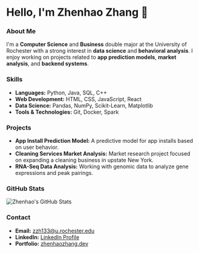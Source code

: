 # Hello, I'm Zhenhao Zhang 👋

### About Me
I'm a **Computer Science** and **Business** double major at the University of Rochester with a strong interest in **data science** and **behavioral analysis**. I enjoy working on projects related to **app prediction models**, **market analysis**, and **backend systems**.

### Skills
- **Languages:** Python, Java, SQL, C++
- **Web Development:** HTML, CSS, JavaScript, React
- **Data Science:** Pandas, NumPy, Scikit-Learn, Matplotlib
- **Tools & Technologies:** Git, Docker, Spark

### Projects
- **App Install Prediction Model:** A predictive model for app installs based on user behavior.
- **Cleaning Services Market Analysis:** Market research project focused on expanding a cleaning business in upstate New York.
- **RNA-Seq Data Analysis:** Working with genomic data to analyze gene expressions and peak pairings.

### GitHub Stats
![Zhenhao's GitHub Stats](https://github-readme-stats.vercel.app/api?username=your-username&show_icons=true&theme=radical)

### Contact
- **Email:** zzh133@u.rochester.edu
- **LinkedIn:** [LinkedIn Profile](https://linkedin.com/in/zhenhao)
- **Portfolio:** [zhenhaozhang.dev](https://zhenhaozhang.dev)

